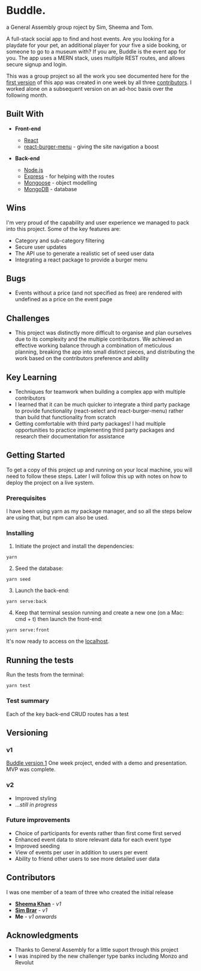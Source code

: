 # Buddle.
a General Assembly group roject by Sim, Sheema and Tom.

A full-stack social app to find and host events. Are you looking for a playdate for your pet, an additional player for your five a side booking, or someone to go to a museum with? If you are, Buddle is the event app for you. The app uses a MERN stack, uses multiple REST routes, and allows secure signup and login.

This was a group project so all the work you see documented here for the [first version](#v1) of this app was created in one week by all three [contributors](#contributors). I worked alone on a subsequent version on an ad-hoc basis over the following month.

## Built With

* **Front-end**
  * [React](https://reactjs.org/)
  * [react-burger-menu](https://github.com/negomi/react-burger-menu) - giving the site navigation a boost

* **Back-end**
  * [Node.js](https://nodejs.org/en/)
  * [Express](https://expressjs.com/) - for helping with the routes
  * [Mongoose](https://mongoosejs.com/) - object modelling
  * [MongoDB](https://www.mongodb.com/) - database

## Wins
I'm very proud of the capability and user experience we managed to pack into this project. Some of the key features are:

* Category and sub-category filtering
* Secure user updates
* The API use to generate a realistic set of seed user data
* Integrating a react package to provide a burger menu


## Bugs
* Events without a price (and not specified as free) are rendered with undefined as a price on the event page


## Challenges
* This project was distinctly more difficult to organise and plan ourselves due to its complexity and the multiple contributors. We achieved an effective working balance through a combination of meticulous planning, breaking the app into small distinct pieces, and distributing the work based on the contributors preference and ability



## Key Learning
* Techniques for teamwork when building a complex app with multiple contributors
* I learned that it can be much quicker to integrate a third party package to provide functionality (react-select and react-burger-menu) rather than build that functionality from scratch
* Getting comfortable with third party packages! I had multiple opportunities to practice implementing third party packages and research their documentation for assistance


## Getting Started

To get a copy of this project up and running on your local machine, you will need to follow these steps. Later I will follow this up with notes on how to deploy the project on a live system.

### Prerequisites

I have been using yarn as my package manager, and so all the steps below are using that, but npm can also be used.

### Installing

1. Initiate the project and install the dependencies:

```
yarn
```

2. Seed the database:

```
yarn seed
```

3. Launch the back-end:

```
yarn serve:back
```

4. Keep that terminal session running and create a new one (on a Mac: cmd + t) then launch the front-end:

```
yarn serve:front
```
It's now ready to access on the [localhost](https://localhost:8000).

## Running the tests

Run the tests from the terminal:
```
yarn test
```

### Test summary

Each of the key back-end CRUD routes has a test


## Versioning

### v1
[Buddle version 1](https://github.com/your/project/contributors)
One week project, ended with a demo and presentation. MVP was complete.

### v2
* Improved styling
* ..._still in progress_

### Future improvements
* Choice of participants for events rather than first come first served
* Enhanced event data to store relevant data for each event type
* Improved seeding 
* View of events per user in addition to users per event
* Ability to friend other users to see more detailed user data


## Contributors
I was one member of a team of three who created the initial release
* [**Sheema Khan**](https://github.com/sheemakhan94) - *v1*
* [**Sim Brar**](https://github.com/simbrar1) - *v1*
* **Me** - *v1 onwards*


## Acknowledgments

* Thanks to General Assembly for a little suport through this project
* I was inspired by the new challenger type banks including Monzo and Revolut
